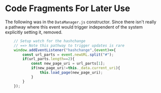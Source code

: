 # Code Fragments For Later Use

The following was in the `DataManager.js` constructor.
Since there isn't really a pathway where this event would trigger
independent of the system explicitly setting it, removed.

```js
    // Setup watch for the hashchange
    // ==> Note this pathway to trigger updates is rare
    window.addEventListener("hashchange",(event)=>{
        const url_parts = event.newURL.split("#");
        if(url_parts.length==2){
            const new_page_uri = url_parts[1];
            if(new_page_uri!=this._data.current_uri){
                this.load_page(new_page_uri);
            }
        }
    });
```
